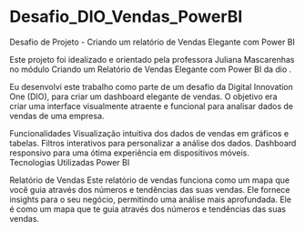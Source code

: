 # Desafio_DIO_Vendas_PowerBI
Desafio de Projeto - Criando um relatório de Vendas Elegante com Power BI

Este projeto foi idealizado e orientado pela professora Juliana Mascarenhas no módulo Criando um Relatório de Vendas Elegante com Power BI da dio .

Eu desenvolvi este trabalho como parte de um desafio da Digital Innovation One (DIO), para criar um dashboard elegante de vendas. O objetivo era criar uma interface visualmente atraente e funcional para analisar dados de vendas de uma empresa.

Funcionalidades
Visualização intuitiva dos dados de vendas em gráficos e tabelas.
Filtros interativos para personalizar a análise dos dados.
Dashboard responsivo para uma ótima experiência em dispositivos móveis.
Tecnologias Utilizadas
Power BI

Relatório de Vendas
Este relatório de vendas funciona como um mapa que você guia através dos números e tendências das suas vendas. Ele fornece insights para o seu negócio, permitindo uma análise mais aprofundada. Ele é como um mapa que te guia através dos números e tendências das suas vendas.
